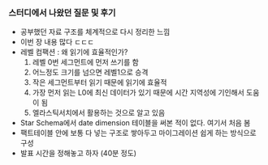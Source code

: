 ### 스터디에서 나왔던 질문 및 후기

- 공부했던 자료 구조를 체계적으로 다시 정리한 느낌
- 이번 장 내용 많다 ㄷㄷㄷ
- 레벨 컴팩션 : 왜 읽기에 효율적인가? 
  1. 레벨 0번 세그먼트에 먼저 쓰기를 함
  2. 어느정도 크기를 넘으면 레벨1으로 승격
  3. 작은 세그먼트부터 읽기 때문에 읽기에 효율적
  4. 가장 먼저 읽는 L0에 최신 데이터가 있기 때문에 시간 지역성에 기인해서 도움이 됨
  5. 엘라스틱서치에서 활용하는 것으로 알고 있음
- Star Schema에서 date dimension 테이블을 써본 적이 없다. 여기서 처음 봄
- 팩트테이블 안에 보통 다 넣는 구조로 쌓아두고 마이그레이션 쉽게 하는 방식으로 구성
- 발표 시간을 정해놓고 하자 (40분 정도)